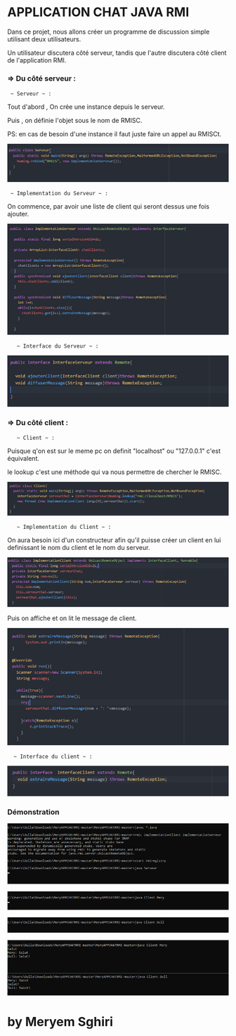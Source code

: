 # APPLICATION CHAT JAVA RMI

Dans ce projet, nous allons créer un programme de discussion simple utilisant deux utilisateurs.

Un utilisateur discutera côté serveur, tandis que l'autre discutera côté client de l'application RMI.

### => Du côté serveur :  
     ~ Serveur ~ :
Tout d'abord , On crée une instance depuis le serveur.

Puis , on définie l'objet sous le nom de RMISC.

PS: en cas de besoin d'une instance il faut juste faire un appel au RMISCt.

![](serveur.PNG)

     ~ Implementation du Serveur ~ :  
On commence, par avoir une liste de client qui seront dessus une fois ajouter. 

![](implementationserver.PNG)

       ~ Interface du Serveur ~ :


 ![](interfaceserver.PNG)

### => Du côté client :
       ~ Client ~ :
Puisque q'on est sur le meme pc on definit "localhost" ou "127.0.0.1" c'est équivalent.

le lookup c'est une méthode qui va nous permettre de chercher le RMISC.

![](client.PNG)   

       ~ Implementation du Client ~ :  

 On aura besoin ici d'un constructeur afin qu'il puisse créer un client en lui definissant le nom du client et le nom du serveur.

 ![](implementationclient1.PNG)  

 Puis on affiche et on lit le message de client.

 ![](implementationclient2.PNG)   

      ~ Interface du client ~ :  

  ![](interfaceclient.PNG)

  ### Démonstration

![](1.PNG)

![](2.PNG)  

![](3.PNG)

![](4.PNG)



 #  by Meryem Sghiri
